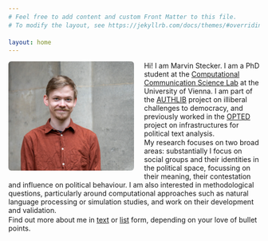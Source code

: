 ```yaml
---
# Feel free to add content and custom Front Matter to this file.
# To modify the layout, see https://jekyllrb.com/docs/themes/#overriding-theme-defaults

layout: home
---
```

<img src="assets/images/homepage2.jpg" alt="Picture of Marvin Stecker" align="left" width="50%" min-width="500px" style="margin: 0% 4% 2% 0%; border-radius: 6px "/>  
Hi! I am Marvin Stecker.   
I am a PhD student at the <a href="https://compcommlab.univie.ac.at/">Computational Communication Science Lab</a> at the University of Vienna. I am part of the <a href="https://authlib.eu/">AUTHLIB</a> project on illiberal challenges to democracy, and previously worked in the <a href="https://opted.eu/">OPTED</a> project on infrastructures for political text analysis. 
<div style="padding-top: 0.2%"></div>
My research focuses on two broad areas: substantially I focus on social groups and their identities in the political space, focussing on their meaning, their contestation and influence on political behaviour. I am also interested in methodological questions, particularly around computational approaches such as natural language processing or simulation studies, and work on their development and validation.
<div style="padding-top: 0.4%"></div>
Find out more about me in <a href="about">text</a> or <a href="cv">list</a> form, depending on your love of bullet points.